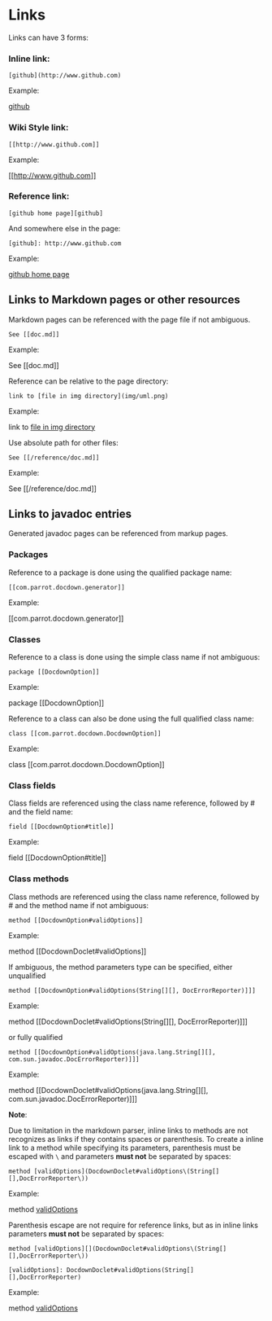 # Links

Links can have 3 forms:

### Inline link:
 
```
[github](http://www.github.com)
``` 

Example:

[github](http://www.github.com)

### Wiki Style link:

```
[[http://www.github.com]]
``` 

Example:

[[http://www.github.com]]


### Reference link:

```
[github home page][github]
```
And somewhere else in the page:

``` 
[github]: http://www.github.com
```

Example:

[github home page][github]

[github]: http://www.github.com


## Links to Markdown pages or other resources

Markdown pages can be referenced with the page file if not ambiguous.

```no-highlight
See [[doc.md]]
```

Example:

See [[doc.md]]


Reference can be relative to the page directory:

```
link to [file in img directory](img/uml.png)
```

Example:

link to [file in img directory](img/uml.png)


Use absolute path for other files:

```no-highlight
See [[/reference/doc.md]]
```

Example:

See [[/reference/doc.md]]


## Links to javadoc entries

Generated javadoc pages can be referenced from markup pages.

### Packages

Reference to a package is done using the qualified package name:

```
[[com.parrot.docdown.generator]]
```

Example:

[[com.parrot.docdown.generator]]


### Classes

Reference to a class is done using the simple class name if not ambiguous:

```
package [[DocdownOption]]
```

Example:

package [[DocdownOption]]

Reference to a class can also be done using the full qualified class name:


```
class [[com.parrot.docdown.DocdownOption]]
```

Example:

class [[com.parrot.docdown.DocdownOption]]

### Class fields

Class fields are referenced using the class name reference, followed by # and the field name:

```no-highlight
field [[DocdownOption#title]]
```

Example:

field [[DocdownOption#title]]



### Class methods

Class methods are referenced using the class name reference, followed by # and the method name
if not ambiguous:

```no-highlight
method [[DocdownOption#validOptions]]
```

Example:

method [[DocdownDoclet#validOptions]]


If ambiguous, the method parameters type can be specified, either unqualified
```no-highlight
method [[DocdownOption#validOptions(String[][], DocErrorReporter)]]]
```

Example:

method [[DocdownDoclet#validOptions(String[][], DocErrorReporter)]]]

or fully qualified

```no-highlight
method [[DocdownOption#validOptions(java.lang.String[][], com.sun.javadoc.DocErrorReporter)]]]
```

Example:

method [[DocdownDoclet#validOptions(java.lang.String[][], com.sun.javadoc.DocErrorReporter)]]]


**Note**:

Due to limitation in the markdown parser, inline links to methods are not recognizes as links if they contains spaces or
parenthesis. To create a inline link to a method while specifying its parameters, parenthesis must be escaped 
with `\` and parameters **must not** be separated by spaces:

```no-highlight
method [validOptions](DocdownDoclet#validOptions\(String[][],DocErrorReporter\))
```

Example:

method [validOptions](DocdownDoclet#validOptions\(String[][],DocErrorReporter\))

Parenthesis escape are not require for reference links, but as in inline links parameters **must not** be separated by 
spaces:


```no-highlight
method [validOptions][](DocdownDoclet#validOptions\(String[][],DocErrorReporter\))

[validOptions]: DocdownDoclet#validOptions(String[][],DocErrorReporter)
```

Example:

method [validOptions][]

[validOptions]: DocdownDoclet#validOptions(String[][],DocErrorReporter)
